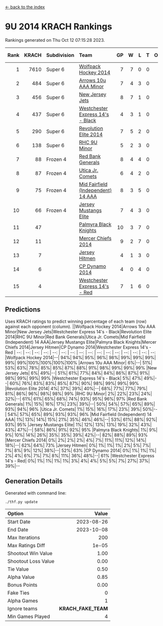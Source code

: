 [<- back to the index](readme.md)
# 9U 2014 KRACH Rankings
Rankings generated on Thu Oct 12 07:15:28 2023.

Rank|KRACH|Subdivision|Team|GP|W|L|T|OTW|OTL|SoS|Exp Wins|Win Diff
---:|---:|:---|:---|---:|---:|---:|---:|---:|---:|---:|---:|---:
1|7610|Super 6|[Wolfpack Hockey 2014](https://gamesheetstats.com/seasons/3664/teams/140871/schedule)|7|7|0|0|0|0|155|7.8|-0.0
2|484|Super 6|[Arrows 10u AAA Minor](https://gamesheetstats.com/seasons/3664/teams/140872/schedule)|7|4|3|0|0|1|2013|4.8|-0.0
3|456|Super 6|[New Jersey Jets](https://gamesheetstats.com/seasons/3664/teams/140881/schedule)|8|7|1|0|0|0|88|7.9|0.0
4|437|Super 6|[Westchester Express 14's - Black](https://gamesheetstats.com/seasons/3664/teams/140873/schedule)|4|3|1|0|0|0|163|3.9|0.0
5|290|Super 6|[Revolution Elite 2014](https://gamesheetstats.com/seasons/3664/teams/140880/schedule)|7|5|2|0|2|0|161|5.9|0.0
6|138|Super 6|[RHC 9U Minor](https://gamesheetstats.com/seasons/3664/teams/140876/schedule)|5|2|3|0|0|0|305|2.9|0.0
7|88|Frozen 4|[Red Bank Generals](https://gamesheetstats.com/seasons/3664/teams/140883/schedule)|8|4|4|0|0|0|939|4.9|0.0
8|87|Frozen 4|[Utica Jr. Comets](https://gamesheetstats.com/seasons/3664/teams/140884/schedule)|6|4|2|0|0|0|48|4.9|0.0
9|75|Frozen 4|[Mid Fairfield (Independent) 14 AAA](https://gamesheetstats.com/seasons/3664/teams/140878/schedule)|8|3|5|0|1|0|1025|3.9|0.0
10|66|Frozen 4|[Jersey Mustangs Elite](https://gamesheetstats.com/seasons/3664/teams/140888/schedule)|7|4|3|0|0|0|118|4.9|0.0
11|47||[Palmyra Black Knights](https://gamesheetstats.com/seasons/3664/teams/140875/schedule)|10|3|7|0|0|1|1537|3.9|0.0
12|11||[Mercer Chiefs 2014](https://gamesheetstats.com/seasons/3664/teams/140885/schedule)|9|2|7|0|0|1|95|2.9|0.0
13|7||[Jersey Hitmen](https://gamesheetstats.com/seasons/3664/teams/140879/schedule)|4|1|3|0|0|0|1552|1.9|0.0
14|6||[CP Dynamo 2014](https://gamesheetstats.com/seasons/3664/teams/140877/schedule)|4|0|4|0|0|0|65|0.9|0.0
15|4||[Westchester Express 14's - Red](https://gamesheetstats.com/seasons/3664/teams/140887/schedule)|7|1|6|0|0|0|29|1.9|0.0

## Predictions
Uses KRACH ratings to predict winning percentage of each team (row) against each opponent (column).
||Wolfpack Hockey 2014|Arrows 10u AAA Minor|New Jersey Jets|Westchester Express 14's - Black|Revolution Elite 2014|RHC 9U Minor|Red Bank Generals|Utica Jr. Comets|Mid Fairfield (Independent) 14 AAA|Jersey Mustangs Elite|Palmyra Black Knights|Mercer Chiefs 2014|Jersey Hitmen|CP Dynamo 2014|Westchester Express 14's - Red
| --: | --: | --: | --: | --: | --: | --: | --: | --: | --: | --: | --: | --: | --: | --: | --: 
|Wolfpack Hockey 2014|--| 94%| 94%| 95%| 96%| 98%| 99%| 99%| 99%| 99%| 99%|100%|100%|100%|100%
|Arrows 10u AAA Minor|  6%|--| 51%| 53%| 63%| 78%| 85%| 85%| 87%| 88%| 91%| 98%| 99%| 99%| 99%
|New Jersey Jets|  6%| 49%|--| 51%| 61%| 77%| 84%| 84%| 86%| 87%| 91%| 98%| 99%| 99%| 99%
|Westchester Express 14's - Black|  5%| 47%| 49%|--| 60%| 76%| 83%| 83%| 85%| 87%| 90%| 98%| 99%| 99%| 99%
|Revolution Elite 2014|  4%| 37%| 39%| 40%|--| 68%| 77%| 77%| 79%| 81%| 86%| 96%| 98%| 98%| 99%
|RHC 9U Minor|  2%| 22%| 23%| 24%| 32%|--| 61%| 61%| 65%| 68%| 74%| 93%| 95%| 96%| 97%
|Red Bank Generals|  1%| 15%| 16%| 17%| 23%| 39%|--| 50%| 54%| 57%| 65%| 89%| 93%| 94%| 96%
|Utica Jr. Comets|  1%| 15%| 16%| 17%| 23%| 39%| 50%|--| 54%| 57%| 65%| 89%| 93%| 93%| 96%
|Mid Fairfield (Independent) 14 AAA|  1%| 13%| 14%| 15%| 21%| 35%| 46%| 46%|--| 53%| 61%| 88%| 92%| 93%| 95%
|Jersey Mustangs Elite|  1%| 12%| 13%| 13%| 19%| 32%| 43%| 43%| 47%|--| 58%| 86%| 91%| 92%| 95%
|Palmyra Black Knights|  1%|  9%|  9%| 10%| 14%| 26%| 35%| 35%| 39%| 42%|--| 82%| 88%| 89%| 93%
|Mercer Chiefs 2014|  0%|  2%|  2%|  2%|  4%|  7%| 11%| 11%| 12%| 14%| 18%|--| 62%| 64%| 73%
|Jersey Hitmen|  0%|  1%|  1%|  1%|  2%|  5%|  7%|  7%|  8%|  9%| 12%| 38%|--| 52%| 63%
|CP Dynamo 2014|  0%|  1%|  1%|  1%|  2%|  4%|  6%|  7%|  7%|  8%| 11%| 36%| 48%|--| 61%
|Westchester Express 14's - Red|  0%|  1%|  1%|  1%|  1%|  3%|  4%|  4%|  5%|  5%|  7%| 27%| 37%| 39%|--

## Generation Details

Generated with command line:
```
./thf.py update
```

| Option | Value |
| :----- | ----: |
| Start Date | 2023-08-26 |
| End Date | 2023-10-08 |
| Max Iterations | 200 |
| Max Ratings Diff | 1e-05 |
| Shootout Win Value | 1.00 |
| Shootout Loss Value | 0.00 |
| Tie Value | 0.50 |
| Alpha Value | 0.85 |
| Bonus Points | 0.00 |
| Fake Ties | 0 |
| Alpha Games | 1 |
| Ignore teams | __KRACH_FAKE_TEAM__ |
| Min Games Played | 4 |

